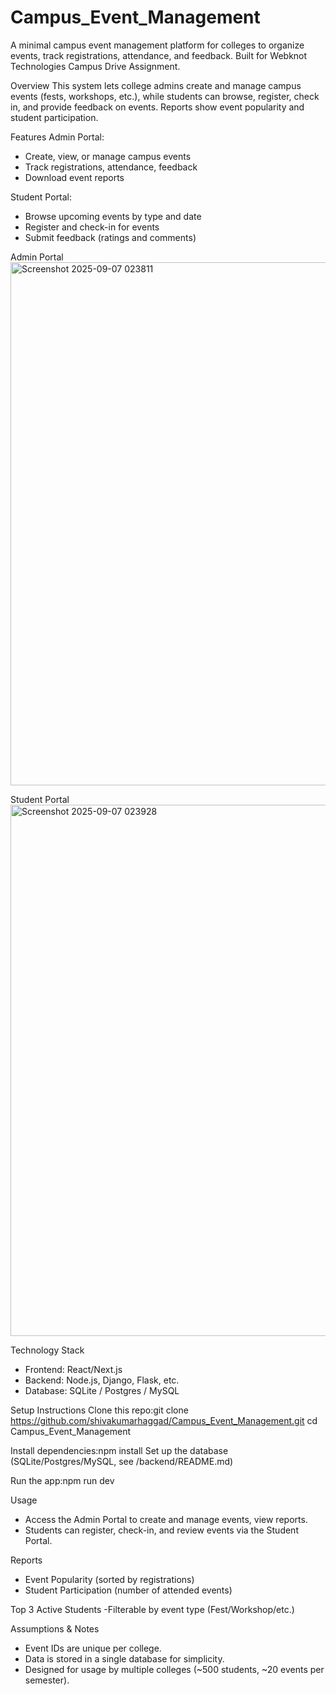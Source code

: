 # Campus_Event_Management
A minimal campus event management platform for colleges to organize events, track registrations, attendance, and feedback. Built for Webknot Technologies Campus Drive Assignment.

Overview
This system lets college admins create and manage campus events (fests, workshops, etc.), while students can browse, register, check in, and provide feedback on events. Reports show event popularity and student participation.

Features
Admin Portal:
- Create, view, or manage campus events
- Track registrations, attendance, feedback
- Download event reports

Student Portal:
- Browse upcoming events by type and date
- Register and check-in for events
- Submit feedback (ratings and comments)
  
Admin Portal
<img width="1887" height="837" alt="Screenshot 2025-09-07 023811" src="https://github.com/user-attachments/assets/b3b1ecee-13d5-465f-a572-c7810da74e9e" />

Student Portal
<img width="1899" height="850" alt="Screenshot 2025-09-07 023928" src="https://github.com/user-attachments/assets/da2df0ed-1945-49b5-a654-8d48d6d8c480" />


Technology Stack
- Frontend: React/Next.js
- Backend:  Node.js, Django, Flask, etc.
- Database: SQLite / Postgres / MySQL

Setup Instructions
Clone this repo:git clone https://github.com/shivakumarhaggad/Campus_Event_Management.git
 cd Campus_Event_Management

Install dependencies:npm install
Set up the database (SQLite/Postgres/MySQL, see /backend/README.md)

Run the app:npm run dev

Usage
- Access the Admin Portal to create and manage events, view reports.
- Students can register, check-in, and review events via the Student Portal.

Reports
- Event Popularity (sorted by registrations)
- Student Participation (number of attended events)

Top 3 Active Students
-Filterable by event type (Fest/Workshop/etc.)

Assumptions & Notes
- Event IDs are unique per college.
- Data is stored in a single database for simplicity.
- Designed for usage by multiple colleges (~500 students, ~20 events per semester).
